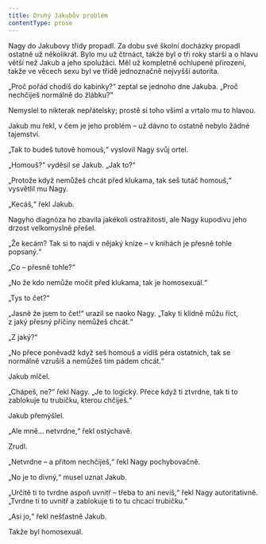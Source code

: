 ```yaml
---
title: Druhý Jakubův problém
contentType: prose
---
```


<section>

Nagy do Jakubovy třídy propadl. Za dobu své školní docházky propadl ostatně už několikrát. Bylo mu už čtrnáct, takže byl o tři roky starší a o hlavu větší než Jakub a jeho spolužáci. Měl už kompletně ochlupené přirození, takže ve věcech sexu byl ve třídě jednoznačně nejvyšší autorita.

„Proč pořád chodíš do kabinky?“ zeptal se jednoho dne Jakuba. „Proč nechčiješ normálně do žlábku?“

Nemyslel to nikterak nepřátelsky; prostě si toho všiml a vrtalo mu to hlavou.

Jakub mu řekl, v čem je jeho problém – už dávno to ostatně nebylo žádné tajemství.

„Tak to budeš tutově homouš,“ vyslovil Nagy svůj ortel.

„Homouš?“ vyděsil se Jakub. „Jak to?“

„Protože když nemůžeš chcát před klukama, tak seš tutáč homouš,“ vysvětlil mu Nagy.

„Kecáš,“ řekl Jakub.

Nagyho diagnóza ho zbavila jakékoli ostražitosti, ale Nagy kupodivu jeho drzost velkomyslně přešel.

„Že kecám? Tak si to najdi v nějaký knize – v knihách je přesně tohle popsaný.“

„Co – přesně tohle?“

„No že kdo nemůže močit před klukama, tak je homosexuál.“

„Tys to čet?“

„Jasně že jsem to čet!“ urazil se naoko Nagy. „Taky ti klidně můžu říct, z jaký přesný příčiny nemůžeš chcát.“

„Z jaký?“

„No přece poněvadž když seš homouš a vidíš péra ostatních, tak se normálně vzrušíš a nemůžeš tím pádem chcát.“

Jakub mlčel.

„Chápeš, ne?“ řekl Nagy. „Je to logický. Přece když ti ztvrdne, tak ti to zablokuje tu trubičku, kterou chčiješ.“

Jakub přemýšlel.

„Ale mně… netvrdne,“ řekl ostýchavě.

Zrudl.

„Netvrdne – a přitom nechčiješ,“ řekl Nagy pochybovačně.

„No je to divný,“ musel uznat Jakub.

„Určitě ti to tvrdne aspoň uvnitř – třeba to ani nevíš,“ řekl Nagy autoritativně. „Tvrdne ti to uvnitř a zablokuje ti to tu chcací trubičku.“

„Asi jo,“ řekl nešťastně Jakub.

Takže byl homosexuál.

</section>
